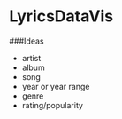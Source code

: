 # LyricsDataVis

###Ideas 
- artist
- album
- song
- year or year range
- genre
- rating/popularity 
